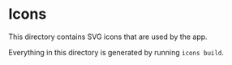 # Icons

This directory contains SVG icons that are used by the app.

Everything in this directory is generated by running `icons build`.
